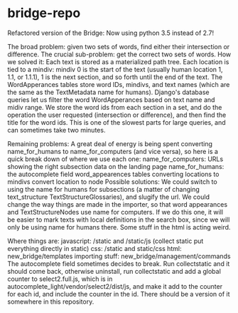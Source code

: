 # bridge-repo
Refactored version of the Bridge: Now using python 3.5 instead of 2.7!

The broad problem: given two sets of words, find either their intersection or difference.
  The crucial sub-problem: get the correct two sets of words.
How we solved it:
Each text is stored as a materialized path tree. Each location is tied to a mindiv: mindiv 0 is the start of the text (usually human location 1,
1.1, or 1.1.1), 1 is the next section, and so forth until the end of the text. The WordApperances tables store word IDs, mindivs, and text names
(which are the same as the TextMetadata name for humans). Django's database queries let us filter the word WordApperances based on text name and
midiv range. We store the word ids from each section in a set, and do the operation the user requested (intersection or difference), and then
find the title for the word ids. This is one of the slowest parts for large queries, and can sometimes take two minutes.

Remaining problems:
A great deal of energy is being spent converting name_for_humans to name_for_computers (and vice versa), so here is a quick break down of where
we use each one:
name_for_computers:
  URLs
  showing the right subsection data on the landing page
name_for_humans:
  the autocomplete field
  word_appearences tables
  converting locations to mindivs
  convert location to node
Possible solutions:
We could switch to using the name for humans for subsections (a matter of changing text_structure TextStructureGlossaries), and slugify the url.
We could change the way things are made in the importer, so that word appearances and TextStructureNodes use name for computers. If we do this
one, it will be easier to mark texts with local definitions in the search box, since we will only be using name for humans there.
Some stuff in the html is acting weird.

Where things are:
  javascript: /static and /static/js (collect static put everything directly in static)
  css: /static and static/css
  html: new_bridge/templates
  importing stuff: new_bridge/management/commands
The autocomplete field sometimes decides to break. Run collectstatic and it should come back, otherwise uninstall, run collectstatic and add a global counter to select2.full.js, which is in autocomplete_light/vendor/select2/dist/js, and make it add to the counter for each id, and include the counter in the id. There should be a version of it somewhere in this repository. 
